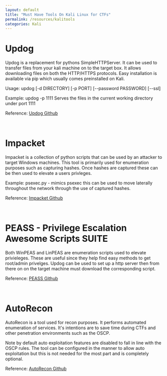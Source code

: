 ```yaml
---
layout: default
title: "Must Have Tools On Kali Linux for CTFs"
permalink: /resources/kalitools
categories: Kali
---
```


# Updog
 Updog is a replacement for pythons SimpleHTTPServer. It can be used to transfer files from your kali machine on to the target box. It allows downloading files on both the HTTP/HTTPS protocols. Easy installation is available via pip which usually comes preinstalled on Kali. 

Usage: updog [-d DIRECTORY] [-p PORT] [--password PASSWORD] [--ssl]

Example: updog -p 1111 
Serves the files in the current working directory under port 1111

Reference: <a href="https://github.com/sc0tfree/updog">Updog Github</a>


<br>

# Impacket

Impacket is a collection of python scripts that can be used by an attacker to target Windows machines. This tool is primarily used for enumeration purposes such as capturing hashes. Once hashes are captured these can be then used to elevate a users privleges. 

Example: psexec.py - mimics psexec this can be used to move laterally throughout the network through the use of captured hashes.

Reference: <a href="https://github.com/SecureAuthCorp/impacket">Impacket Github</a>

<br>

# PEASS - Privilege Escalation Awesome Scripts SUITE

Both WinPEAS and LinPEAS are enumeration scripts used to elevate privieleges. These are useful since they help find easy methods to get root/admin privelges. Updog can be used to set up a http server then from there on on the target machine must download the corresponding script. 

Reference: <a href="https://github.com/carlospolop/privilege-escalation-awesome-scripts-suite">PEASS Github</a>

<br>

# AutoRecon

AutoRecon is a tool used for recon purposes. It performs automated enumeration of services. It's intentions are to save time during CTFs and other penetration environments such as the OSCP.

Note by default auto exploitation features are disabled to fall in line with the OSCP rules. The tool can be configured in the manner to allow auto exploitation but this is not needed for the most part and is completely optional.

Reference: <a href="https://github.com/Tib3rius/AutoRecon">AutoRecon Github</a>
